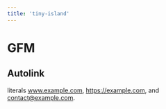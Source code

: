 ```yaml
---
title: 'tiny-island'
---
```


# GFM 

## Autolink 

literals www.example.com, https://example.com, and contact@example.com.